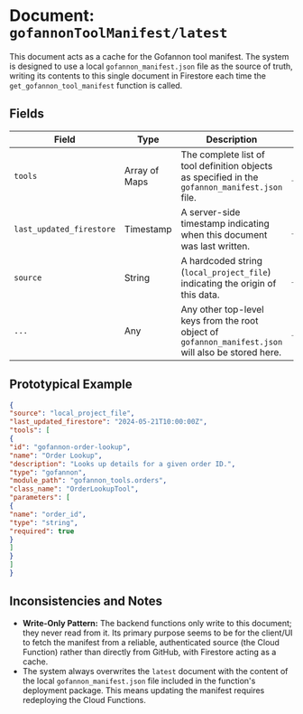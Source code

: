 # Document: `gofannonToolManifest/latest`

This document acts as a cache for the Gofannon tool manifest. The system is designed to use a local `gofannon_manifest.json` file as the source of truth, writing its contents to this single document in Firestore each time the `get_gofannon_tool_manifest` function is called.

## Fields

| Field                       | Type          | Description                                                                                               | Set By                                   | Read By                 |  
| --------------------------- | ------------- | --------------------------------------------------------------------------------------------------------- | ---------------------------------------- | ----------------------- |  
| `tools`                     | Array of Maps | The complete list of tool definition objects as specified in the `gofannon_manifest.json` file.           | `_get_gofannon_tool_manifest_logic`      | _(Not read by backend)_ |  
| `last_updated_firestore`    | Timestamp     | A server-side timestamp indicating when this document was last written.                                   | `_get_gofannon_tool_manifest_logic`      | _(Not read by backend)_ |  
| `source`                    | String        | A hardcoded string (`local_project_file`) indicating the origin of this data.                             | `_get_gofannon_tool_manifest_logic`      | _(Not read by backend)_ |  
| `...`                       | Any           | Any other top-level keys from the root object of `gofannon_manifest.json` will also be stored here.       | `_get_gofannon_tool_manifest_logic`      | _(Not read by backend)_ |  

## Prototypical Example

```json  
{  
"source": "local_project_file",  
"last_updated_firestore": "2024-05-21T10:00:00Z",  
"tools": [  
{  
"id": "gofannon-order-lookup",  
"name": "Order Lookup",  
"description": "Looks up details for a given order ID.",  
"type": "gofannon",  
"module_path": "gofannon_tools.orders",  
"class_name": "OrderLookupTool",  
"parameters": [  
{  
"name": "order_id",  
"type": "string",  
"required": true  
}  
]  
}  
]  
}  
```

## Inconsistencies and Notes

*   **Write-Only Pattern:** The backend functions only write to this document; they never read from it. Its primary purpose seems to be for the client/UI to fetch the manifest from a reliable, authenticated source (the Cloud Function) rather than directly from GitHub, with Firestore acting as a cache.
*   The system always overwrites the `latest` document with the content of the local `gofannon_manifest.json` file included in the function's deployment package. This means updating the manifest requires redeploying the Cloud Functions.  